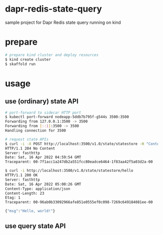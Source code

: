 # dapr-redis-state-query
sample project for Dapr Redis state query running on kind

# prepare

```bash
# prepare kind cluster and deploy resources
$ kind create cluster
$ skaffold run
```

# usage
## use (ordinary) state API

```bash
# port-forward to sidecar HTTP port
$ kubectl port-forward nodeapp-5ddb7b795f-g544s 3500:3500
Forwarding from 127.0.0.1:3500 -> 3500
Forwarding from [::1]:3500 -> 3500
Handling connection for 3500

# request state APIs
$ curl -i -X POST http://localhost:3500/v1.0/state/statestore -H "Content-Type: application/json" -d '[{"key": "hello", "value": {"msg": "Hello, world!"}}]'
HTTP/1.1 204 No Content
Server: fasthttp
Date: Sat, 16 Apr 2022 04:59:54 GMT
Traceparent: 00-7f1acc1a247db2a551fcc80eadce6464-1f83aa42f5a03d2a-00

$ curl -i http://localhost:3500/v1.0/state/statestore/hello
HTTP/1.1 200 OK
Server: fasthttp
Date: Sat, 16 Apr 2022 05:00:26 GMT
Content-Type: application/json
Content-Length: 23
Etag: 1
Traceparent: 00-96ab0b33092966afe851e0555ef0c098-7269c649184081ee-00

{"msg":"Hello, world!"}
```

## use query state API
